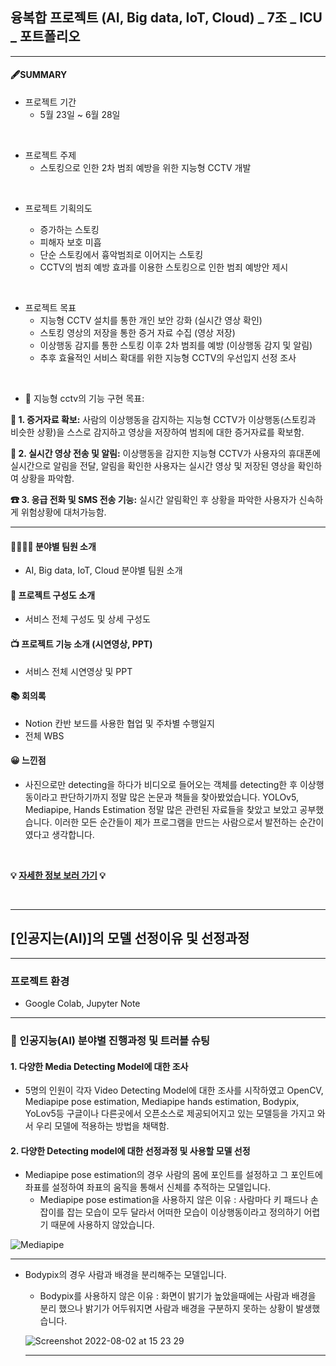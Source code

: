 ## 융복합 프로젝트 (AI, Big data, IoT, Cloud) _ 7조 _ ICU \_ 포트폴리오

---

#### 🖋SUMMARY

- 프로젝트 기간
  - 5월 23일 ~ 6월 28일

</br>

- 프로젝트 주제
  - 스토킹으로 인한 2차 범죄 예방을 위한 지능형 CCTV 개발

</br>

- 프로젝트 기획의도

  - 증가하는 스토킹
  - 피해자 보호 미흡
  - 단순 스토킹에서 흉악범죄로 이어지는 스토킹
  - CCTV의 범죄 예방 효과를 이용한 스토킹으로 인한 범죄 예방안 제시

</br>

- 프로젝트 목표
  - 지능형 CCTV 설치를 통한 개인 보안 강화 (실시간 영상 확인)
  - 스토킹 영상의 저장을 통한 증거 자료 수집 (영상 저장)
  - 이상행동 감지를 통한 스토킹 이후 2차 범죄를 예방 (이상행동 감지 및 알림)
  - 추후 효율적인 서비스 확대를 위한 지능형 CCTV의 우선입지 선정 조사

</br>

- 💬 지능형 cctv의 기능 구현 목표:

<B>💾 1. 증거자료 확보:</B> 사람의 이상행동을 감지하는 지능형 CCTV가 이상행동(스토킹과 비슷한 상황)을 스스로 감지하고 영상을 저장하여 범죄에 대한 증거자료를 확보함.

<B>📩 2. 실시간 영상 전송 및 알림:</B> 이상행동을 감지한 지능형 CCTV가 사용자의 휴대폰에 실시간으로 알림을 전달, 알림을 확인한 사용자는 실시간 영상 및 저장된 영상을 확인하여 상황을 파악함.

<B>☎ 3. 응급 전화 및 SMS 전송 기능:</B> 실시간 알림확인 후 상황을 파악한 사용자가 신속하게 위험상황에 대처가능함.

---

#### 👨‍👨‍👧‍👦 분야별 팀원 소개

- AI, Big data, IoT, Cloud 분야별 팀원 소개

#### 📖 프로젝트 구성도 소개

- 서비스 전체 구성도 및 상세 구성도

#### 📺 프로젝트 기능 소개 (시연영상, PPT)

- 서비스 전체 시연영상 및 PPT

#### 📚 회의록

- Notion 칸반 보드를 사용한 협업 및 주차별 수행일지
- 전체 WBS

#### 😀 느낀점

- 사진으로만 detecting을 하다가 비디오로 들어오는 객체를 detecting한 후 이상행동이라고 판단하기까지 정말 많은 논문과 책들을 찾아봤었습니다. YOLOv5, Mediapipe, Hands Estimation 정말 많은 관련된 자료들을 찾았고 보았고 공부했습니다. 이러한 모든 순간들이 제가 프로그램을 만드는 사람으로서 발전하는 순간이였다고 생각합니다. 

<br>

<B>💡 [자세한 정보 보러 가기](https://rustic-mailman-444.notion.site/7-f448609b0c2e4a69b5191be6b305f322) 💡</B>

<br>

---

## [인공지는(AI)]의 모델 선정이유 및 선정과정

---

### 프로젝트 환경

- Google Colab, Jupyter Note

---

### :memo: 인공지능(AI) 분야별 진행과정 및 트러블 슈팅

#### 1. 다양한 Media Detecting Model에 대한 조사
  - 5명의 인원이 각자 Video Detecting Model에 대한 조사를 시작하였고 OpenCV, Mediapipe pose estimation, Mediapipe hands estimation, Bodypix, YoLov5등 구글이나 다른곳에서 오픈소스로 제공되어지고 있는 모델등을 가지고 와서 우리 모델에 적용하는 방법을 채택함.
  
#### 2. 다양한 Detecting model에 대한 선정과정 및 사용할 모델 선정
  - Mediapipe pose estimation의 경우 사람의 몸에 포인트를 설정하고 그 포인트에 좌표를 설정하여 좌표의 움직을 통해서 신체를 추적하는 모델입니다. 
    - Mediapipe pose estimation을 사용하지 않은 이유 : 사람마다 키 패드나 손잡이를 잡는 모습이 모두 달라서 어떠한 모습이 이상행동이라고 정의하기 어렵기 때문에 사용하지 않았습니다.

![Mediapipe](https://user-images.githubusercontent.com/99243083/182310113-13c51627-fbc2-4d20-94e8-c8d289e3049d.jpeg)

---

  - Bodypix의 경우 사람과 배경을 분리해주는 모델입니다. 
    - Bodypix를 사용하지 않은 이유 : 화면이 밝기가 높았을때에는 사람과 배경을 분리 했으나 밝기가 어두워지면 사람과 배경을 구분하지 못하는 상황이 발생했습니다.
  
    ![Screenshot 2022-08-02 at 15 23 29](https://user-images.githubusercontent.com/99243083/182310709-17fd2d70-d86b-45fb-a58d-507eacd2436e.png)
    
    ---
    

   




